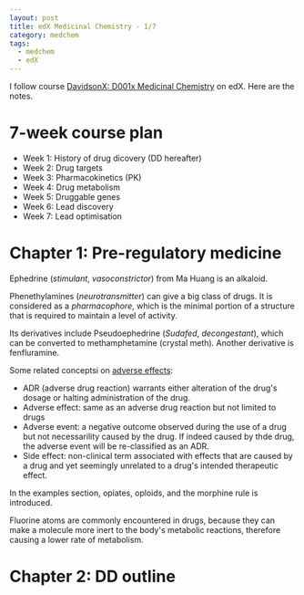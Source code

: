 ```yaml
---
layout: post
title: edX Medicinal Chemistry - 1/7
category: medchem
tags: 
  - medchem
  - edX
---
```


I follow course [DavidsonX: D001x Medicinal Chemistry](https://courses.edx.org/courses/course-v1:DavidsonX+D001x+1T2016/info) on edX. Here are the notes.

# 7-week course plan

* Week 1: History of drug dicovery (DD hereafter)
* Week 2: Drug targets
* Week 3: Pharmacokinetics (PK)
* Week 4: Drug metabolism
* Week 5: Druggable genes
* Week 6: Lead discovery
* Week 7: Lead optimisation

# Chapter 1: Pre-regulatory medicine

Ephedrine (_stimulant_, _vasoconstrictor_) from Ma Huang is an alkaloid.

[Structure of Ephedrine, from Wiki]: https://de.wikipedia.org/wiki/Ephedrin#/media/File:(-)-Ephedrin.svg "Structure of Ephedrine"

Phenethylamines (_neurotransmitter_) can give a big class of drugs. It is considered as a _pharmacophore_, which is the minimal portion of a structure that is required to maintain a level of activity.

Its derivatives include Pseudoephedrine (_Sudafed_, _decongestant_), which can be converted to methamphetamine (crystal meth). Another derivative is fenfluramine.

Some related conceptsi on [adverse effects](https://courses.edx.org/courses/course-v1:DavidsonX+D001x+1T2016/courseware/884c01af81dc4010b0561ced9e78d3ef/1039fdbc0da443569728ef5da331caed/?child=last):
* ADR (adverse drug reaction) warrants either alteration of the drug's dosage or halting administration of the drug.
* Adverse effect: same as an adverse drug reaction but not limited to drugs
* Adverse event: a negative outcome observed during the use of a drug but not necessarility caused by the drug. If indeed caused by thde drug, the adverse event will be re-classified as an ADR.
* Side effect: non-clinical term associated with effects that are caused by a drug and yet seemingly unrelated to a drug's intended therapeutic effect.

In the examples section, opiates, oploids, and the morphine rule is introduced.

Fluorine atoms are commonly encountered in drugs, because they can make a molecule more inert to the body's metabolic reactions, therefore causing a lower rate of metabolism.

# Chapter 2: DD outline
